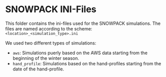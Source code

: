 # SNOWPACK INI-Files
This folder contains the ini-files used for the SNOWPACK simulations. 
The files are named according to the scheme: 
`<location>_<simulation_type>.ini`

We used two different types of simulations:
- `aws`: Simulations puerly based on the AWS data starting from the beginning of the winter season. 
- `hand_profile`: Simulations based on the hand-profiles starting from the date of the hand-profile.